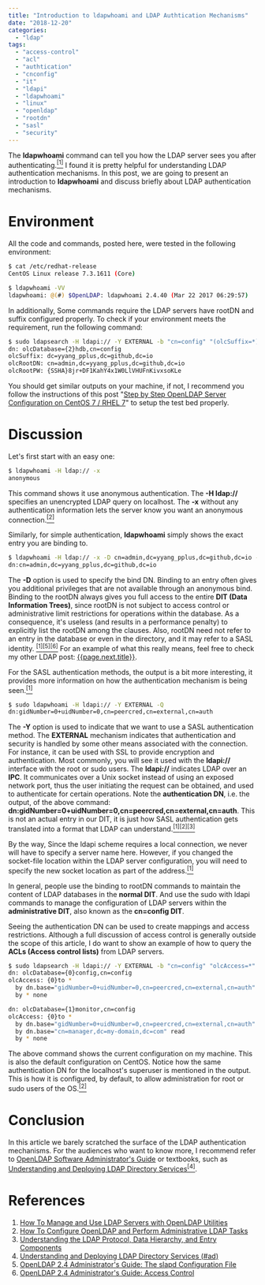 ```yaml
---
title: "Introduction to ldapwhoami and LDAP Authtication Mechanisms"
date: "2018-12-20"
categories:
  - "ldap"
tags:
  - "access-control"
  - "acl"
  - "authtication"
  - "cnconfig"
  - "it"
  - "ldapi"
  - "ldapwhoami"
  - "linux"
  - "openldap"
  - "rootdn"
  - "sasl"
  - "security"
---
```


The **ldapwhoami** command can tell you how the LDAP server sees you after authenticating.[<sup>\[1\]</sup>](#references) I found it is pretty helpful for understanding LDAP authentication mechanisms. In this post, we are going to present an introduction to **ldapwhoami** and discuss briefly about LDAP authentication mechanisms.


# Environment

All the code and commands, posted here, were tested in the following environment:

```bash
$ cat /etc/redhat-release
CentOS Linux release 7.3.1611 (Core)

$ ldapwhoami -VV
ldapwhoami: @(#) $OpenLDAP: ldapwhoami 2.4.40 (Mar 22 2017 06:29:57)
```

In additionally, Some commands require the LDAP servers have rootDN and suffix configured properly. To check if your environment meets the requirement, run the following command:

```bash
$ sudo ldapsearch -H ldapi:// -Y EXTERNAL -b "cn=config" "(olcSuffix=*)" olcSuffix olcRootDN olcRootPW -LLL -Q
dn: olcDatabase={2}hdb,cn=config
olcSuffix: dc=yyang_pplus,dc=github,dc=io
olcRootDN: cn=admin,dc=yyang_pplus,dc=github,dc=io
olcRootPW: {SSHA}8jr+DF1KahY4x1W0LlVHUFnKivxsoKLe
```

You should get similar outputs on your machine, if not, I recommend you follow the instructions of this post "[Step by Step OpenLDAP Server Configuration on CentOS 7 / RHEL 7](https://www.itzgeek.com/how-tos/linux/centos-how-tos/step-step-openldap-server-configuration-centos-7-rhel-7.html)" to setup the test bed properly.


# Discussion

Let's first start with an easy one:

```bash
$ ldapwhoami -H ldap:// -x
anonymous
```

This command shows it use anonymous authentication. The **\-H ldap://** specifies an unencrypted LDAP query on localhost. The **\-x** without any authentication information lets the server know you want an anonymous connection.[<sup>\[2\]</sup>](#references)

Similarly, for simple authentication, **ldapwhoami** simply shows the exact entry you are binding to.

```bash
$ ldapwhoami -H ldap:// -x -D cn=admin,dc=yyang_pplus,dc=github,dc=io -W
dn:cn=admin,dc=yyang_pplus,dc=github,dc=io
```

The **\-D** option is used to specify the bind DN. Binding to an entry often gives you additional privileges that are not available through an anonymous bind. Binding to the rootDN always gives you full access to the entire **DIT (Data Information Trees)**, since rootDN is not subject to access control or administrative limit restrictions for operations within the database. As a consequence, it's useless (and results in a performance penalty) to explicitly list the rootDN among the clauses. Also, rootDN need not refer to an entry in the database or even in the directory, and it may refer to a SASL identity. [<sup>\[1\]</sup>](#references)[<sup>\[5\]</sup>](#references)[<sup>\[6\]</sup>](#references) For an example of what this really means, feel free to check my other LDAP post: [{{page.next.title}}]({{page.next.url}}).

For the SASL authentication methods, the output is a bit more interesting, it provides more information on how the authentication mechanism is being seen.[<sup>\[1\]</sup>](#references)

```bash
$ sudo ldapwhoami -H ldapi:// -Y EXTERNAL -Q
dn:gidNumber=0+uidNumber=0,cn=peercred,cn=external,cn=auth
```

The **\-Y** option is used to indicate that we want to use a SASL authentication method. The **EXTERNAL** mechanism indicates that authentication and security is handled by some other means associated with the connection. For instance, it can be used with SSL to provide encryption and authentication. Most commonly, you will see it used with the **ldapi://** interface with the root or sudo users. The **ldapi://** indicates LDAP over an **IPC**. It communicates over a Unix socket instead of using an exposed network port, thus the user initiating the request can be obtained, and used to authenticate for certain operations. Note the **authentication DN**, i.e. the output, of the above command: **dn:gidNumber=0+uidNumber=0,cn=peercred,cn=external,cn=auth**. This is not an actual entry in our DIT, it is just how SASL authentication gets translated into a format that LDAP can understand.[<sup>\[1\]</sup>](#references)[<sup>\[2\]</sup>](#references)[<sup>\[3\]</sup>](#references)

By the way, Since the ldapi scheme requires a local connection, we never will have to specify a server name here. However, if you changed the socket-file location within the LDAP server configuration, you will need to specify the new socket location as part of the address.[<sup>\[1\]</sup>](#references)

In general, people use the binding to rootDN commands to maintain the content of LDAP databases in the **normal DIT**. And use the sudo with ldapi commands to manage the configuration of LDAP servers within the **administrative DIT**, also known as the **cn=config DIT**.

Seeing the authentication DN can be used to create mappings and access restrictions. Although a full discussion of access control is generally outside the scope of this article, I do want to show an example of how to query the **ACLs (Access control lists)** from LDAP servers.

```bash
$ sudo ldapsearch -H ldapi:// -Y EXTERNAL -b "cn=config" "olcAccess=*" olcAccess -LLL -Q
dn: olcDatabase={0}config,cn=config
olcAccess: {0}to *
  by dn.base="gidNumber=0+uidNumber=0,cn=peercred,cn=external,cn=auth" manage
  by * none

dn: olcDatabase={1}monitor,cn=config
olcAccess: {0}to *
  by dn.base="gidNumber=0+uidNumber=0,cn=peercred,cn=external,cn=auth" read
  by dn.base="cn=manager,dc=my-domain,dc=com" read
  by * none
```

The above command shows the current configuration on my machine. This is also the default configuration on CentOS. Notice how the same authentication DN for the localhost's superuser is mentioned in the output. This is how it is configured, by default, to allow administration for root or sudo users of the OS.[<sup>\[2\]</sup>](#references)


# Conclusion

In this article we barely scratched the surface of the LDAP authentication mechanisms. For the audiences who want to know more, I recommend refer to [OpenLDAP Software Administrator's Guide](https://www.openldap.org/doc/admin24/) or textbooks, such as [Understanding and Deploying LDAP Directory Services<sup>\[4\]</sup>](#references).


# References

1. [How To Manage and Use LDAP Servers with OpenLDAP Utilities](https://www.digitalocean.com/community/tutorials/how-to-manage-and-use-ldap-servers-with-openldap-utilities)
1. [How To Configure OpenLDAP and Perform Administrative LDAP Tasks](https://www.digitalocean.com/community/tutorials/how-to-configure-openldap-and-perform-administrative-ldap-tasks)
1. [Understanding the LDAP Protocol, Data Hierarchy, and Entry Components](https://www.digitalocean.com/community/tutorials/understanding-the-ldap-protocol-data-hierarchy-and-entry-components)
1. [Understanding and Deploying LDAP Directory Services (#ad)](https://www.amazon.com)
1. [OpenLDAP 2.4 Administrator's Guide: The slapd Configuration File](https://www.openldap.org/doc/admin24/slapdconfig.html)
1. [OpenLDAP 2.4 Administrator's Guide: Access Control](https://www.openldap.org/doc/admin24/access-control.html)
